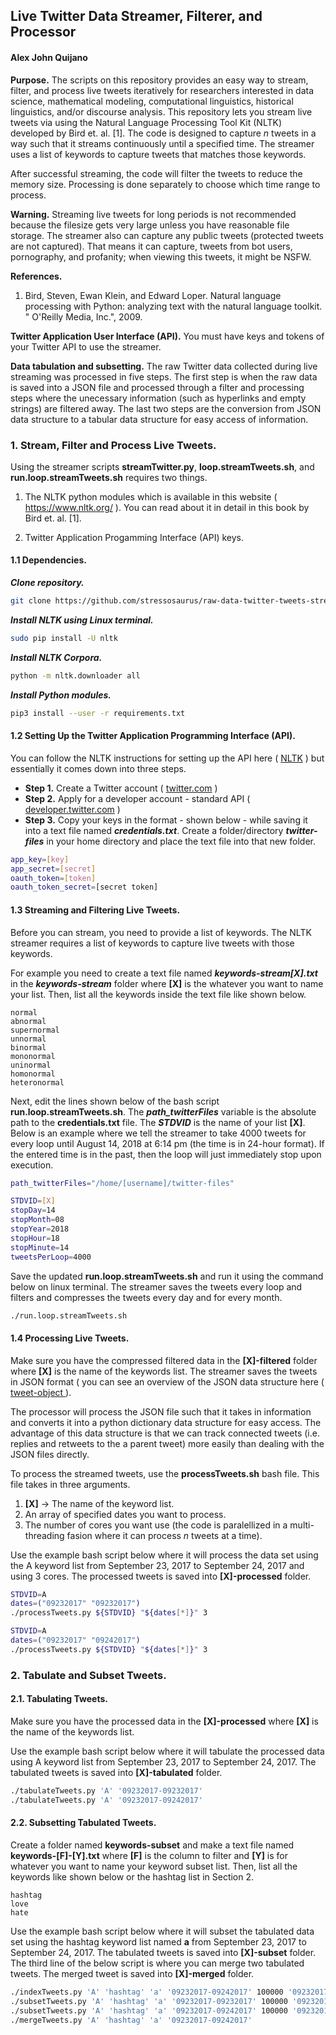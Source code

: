 ## Live Twitter Data Streamer, Filterer, and Processor
#### Alex John Quijano

**Purpose.** The scripts on this repository provides an easy way to stream, filter, and process live tweets iteratively for researchers interested in data science, mathematical modeling, computational linguistics, historical linguistics, and/or discourse analysis. This repository lets you stream live tweets via using the Natural Language Processing Tool Kit (NLTK) developed by Bird et. al. [1]. The code is designed to capture $n$ tweets in a way such that it streams continuously until a specified time. The streamer uses a list of keywords to capture tweets that matches those keywords.

After successful streaming, the code will filter the tweets to reduce the memory size. Processing is done separately to choose which time range to process.

**Warning.** Streaming live tweets for long periods is not recommended because the filesize gets very large unless you have reasonable file storage. The streamer also can capture any public tweets (protected tweets are not captured). That means it can capture, tweets from bot users, pornography, and profanity; when viewing this tweets, it might be NSFW.

**References.**

1. Bird, Steven, Ewan Klein, and Edward Loper. Natural language processing with Python: analyzing text with the natural language toolkit. " O'Reilly Media, Inc.", 2009.

**Twitter Application User Interface (API).** You must have keys and tokens of your Twitter API to use the streamer.

**Data tabulation and subsetting.** The raw Twitter data collected during live streaming was processed in five steps. The first step is when the raw data is saved into a JSON file and processed through a filter and processing steps where the unecessary information (such as hyperlinks and empty strings) are filtered away. The last two steps are the conversion from JSON data structure to a tabular data structure for easy access of information.

### 1. Stream, Filter and Process Live Tweets.

Using the streamer scripts **streamTwitter.py**, **loop.streamTweets.sh**, and **run.loop.streamTweets.sh** requires two things.

1. The NLTK python modules which is available in this website ( https://www.nltk.org/ ). You can read about it in detail in this book by Bird et. al. [1].

2. Twitter Application Progamming Interface (API) keys.

#### 1.1 Dependencies.

***Clone repository.***

```bash
git clone https://github.com/stressosaurus/raw-data-twitter-tweets-stream.git
```

***Install NLTK using Linux terminal.***

```bash
sudo pip install -U nltk
```

***Install NLTK Corpora.***

```bash
python -m nltk.downloader all
```

***Install Python modules.***

```bash
pip3 install --user -r requirements.txt
```

#### 1.2 Setting Up the Twitter Application Programming Interface (API).

You can follow the NLTK instructions for setting up the API here ( <a href="http://www.nltk.org/howto/twitter.html">NLTK</a> ) but essentially it comes down into three steps.

* **Step 1.** Create a Twitter account ( <a href="https://twitter.com/?lang=en">twitter.com</a> )
* **Step 2.** Apply for a developer account - standard API ( <a href="https://developer.twitter.com/en/apply-for-access">developer.twitter.com</a> )
* **Step 3.** Copy your keys in the format - shown below - while saving it into a text file named ***credentials.txt***. Create a folder/directory ***twitter-files*** in your home directory and place the text file into that new folder.

```bash
app_key=[key]
app_secret=[secret]
oauth_token=[token]
oauth_token_secret=[secret token]
```

#### 1.3 Streaming and Filtering Live Tweets.

Before you can stream, you need to provide a list of keywords. The NLTK streamer requires a list of keywords to capture live tweets with those keywords.

For example you need to create a text file named ***keywords-stream[X].txt*** in the ***keywords-stream*** folder where **[X]** is the whatever you want to name your list. Then, list all the keywords inside the text file like shown below.

```
normal
abnormal
supernormal
unnormal
binormal
mononormal
uninormal
homonormal
heteronormal
```

Next, edit the lines shown below of the bash script **run.loop.streamTweets.sh**. The ***path_twitterFiles*** variable is the absolute path to the **credentials.txt** file. The ***STDVID*** is the name of your list **[X]**. Below is an example where we tell the streamer to take 4000 tweets for every loop until August 14, 2018 at 6:14 pm (the time is in 24-hour format). If the entered time is in the past, then the loop will just immediately stop upon execution.

```bash
path_twitterFiles="/home/[username]/twitter-files"

STDVID=[X]
stopDay=14
stopMonth=08
stopYear=2018
stopHour=18
stopMinute=14
tweetsPerLoop=4000
```

Save the updated **run.loop.streamTweets.sh** and run it using the command below on linux terminal. The streamer saves the tweets every loop and filters and compresses the tweets every day and for every month.

```bash
./run.loop.streamTweets.sh
```

#### 1.4 Processing Live Tweets.

Make sure you have the compressed filtered data in the **[X]-filtered** folder where **[X]** is the name of the keywords list. The streamer saves the tweets in JSON format ( you can see an overview of the JSON data structure here ( <a href="https://developer.twitter.com/en/docs/tweets/data-dictionary/overview/tweet-object"> tweet-object </a>).

The processor will process the JSON file such that it takes in information and converts it into a python dictionary data structure for easy access. The advantage of this data structure is that we can track connected tweets (i.e. replies and retweets to the a parent tweet) more easily than dealing with the JSON files directly.

To process the streamed tweets, use the **processTweets.sh** bash file. This file takes in three arguments.

1. **[X]** $\rightarrow$ The name of the keyword list.
2. An array of specified dates you want to process.
3. The number of cores you want use (the code is paralellized in a multi-threading fasion where it can process $n$ tweets at a time).

Use the example bash script below where it will process the data set using the A keyword list from September 23, 2017 to September 24, 2017 and using 3 cores. The processed tweets is saved into **[X]-processed** folder.

```bash
STDVID=A
dates=("09232017" "09232017")
./processTweets.py ${STDVID} "${dates[*]}" 3
```
```bash
STDVID=A
dates=("09232017" "09242017")
./processTweets.py ${STDVID} "${dates[*]}" 3
```

### 2. Tabulate and Subset Tweets.

#### 2.1. Tabulating Tweets.

Make sure you have the processed data in the **[X]-processed** where **[X]** is the name of the keywords list.

Use the example bash script below where it will tabulate the processed data using A keyword list from September 23, 2017 to September 24, 2017. The tabulated tweets is saved into **[X]-tabulated** folder.

```bash
./tabulateTweets.py 'A' '09232017-09232017'
./tabulateTweets.py 'A' '09232017-09242017'
```

#### 2.2. Subsetting Tabulated Tweets.

Create a folder named **keywords-subset** and make a text file named **keywords-[F]-[Y].txt** where **[F]** is the column to filter and **[Y]** is for whatever you want to name your keyword subset list. Then, list all the keywords like shown below or the hashtag list in Section 2.

```
hashtag
love
hate
```

Use the example bash script below where it will subset the tabulated data set using the hashtag keyword list named **a** from September 23, 2017 to September 24, 2017. The tabulated tweets is saved into **[X]-subset** folder. The third line of the below script is where you can merge two tabulated tweets. The merged tweet is saved into **[X]-merged** folder.

```bash
./indexTweets.py 'A' 'hashtag' 'a' '09232017-09242017' 100000 '09232017-09242017'
./subsetTweets.py 'A' 'hashtag' 'a' '09232017-09232017' 100000 '09232017-09242017'
./subsetTweets.py 'A' 'hashtag' 'a' '09232017-09242017' 100000 '09232017-09242017'
./mergeTweets.py 'A' 'hashtag' 'a' '09232017-09242017'
```
